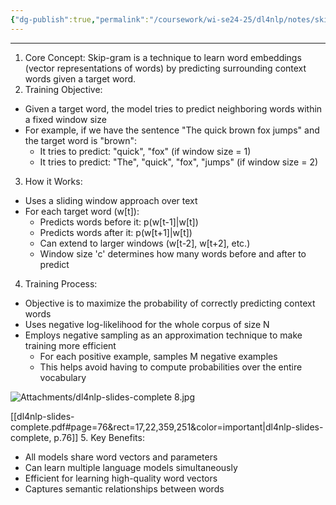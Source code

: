 ```yaml
---
{"dg-publish":true,"permalink":"/coursework/wi-se24-25/dl4nlp/notes/skipgram-word2-vec/","noteIcon":""}
---
```


---
1. Core Concept: Skip-gram is a technique to learn word embeddings (vector representations of words) by predicting surrounding context words given a target word.
2. Training Objective:

- Given a target word, the model tries to predict neighboring words within a fixed window size
- For example, if we have the sentence "The quick brown fox jumps" and the target word is "brown":
    - It tries to predict: "quick", "fox" (if window size = 1)
    - It tries to predict: "The", "quick", "fox", "jumps" (if window size = 2)

3. How it Works:

- Uses a sliding window approach over text
- For each target word (w[t]):
    - Predicts words before it: p(w[t-1]|w[t])
    - Predicts words after it: p(w[t+1]|w[t])
    - Can extend to larger windows (w[t-2], w[t+2], etc.)
    - Window size 'c' determines how many words before and after to predict

4. Training Process:

- Objective is to maximize the probability of correctly predicting context words
- Uses negative log-likelihood for the whole corpus of size N
- Employs negative sampling as an approximation technique to make training more efficient
    - For each positive example, samples M negative examples
    - This helps avoid having to compute probabilities over the entire vocabulary

![Attachments/dl4nlp-slides-complete 8.jpg](/img/user/Attachments/dl4nlp-slides-complete%208.jpg)

[[dl4nlp-slides-complete.pdf#page=76&rect=17,22,359,251&color=important|dl4nlp-slides-complete, p.76]]
5. Key Benefits:

- All models share word vectors and parameters
- Can learn multiple language models simultaneously
- Efficient for learning high-quality word vectors
- Captures semantic relationships between words